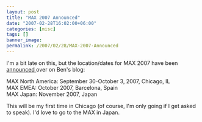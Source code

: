 ```yaml
---
layout: post
title: "MAX 2007 Announced"
date: "2007-02-28T16:02:00+06:00"
categories: [misc]
tags: []
banner_image: 
permalink: /2007/02/28/MAX-2007-Announced
---
```


I'm a bit late on this, but the location/dates for MAX 2007 have been <a href="http://forta.com/blog/index.cfm?mode=entry&entry=09E91627-3048-80A9-EFC29EC9DC72FEFB">announced </a> over on Ben's blog:

MAX North America: September 30-October 3, 2007, Chicago, IL<br>
MAX EMEA: October 2007, Barcelona, Spain<br>
MAX Japan: November 2007, Japan<br>

This will be my first time in Chicago (of course, I'm only going if I get asked to speak). I'd love to go to the MAX in Japan.